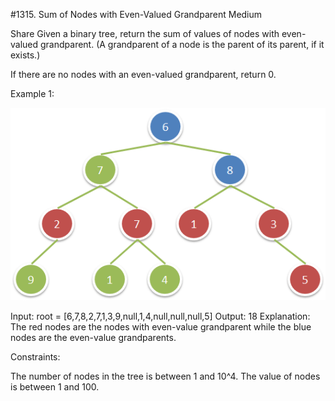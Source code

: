 #1315. Sum of Nodes with Even-Valued Grandparent
Medium


Share
Given a binary tree, return the sum of values of nodes with even-valued grandparent.  (A grandparent of a node is the parent of its parent, if it exists.)

If there are no nodes with an even-valued grandparent, return 0.

 

Example 1:

![graph](1473_ex1.png)

Input: root = [6,7,8,2,7,1,3,9,null,1,4,null,null,null,5]
Output: 18
Explanation: The red nodes are the nodes with even-value grandparent while the blue nodes are the even-value grandparents.
 

Constraints:

The number of nodes in the tree is between 1 and 10^4.
The value of nodes is between 1 and 100.